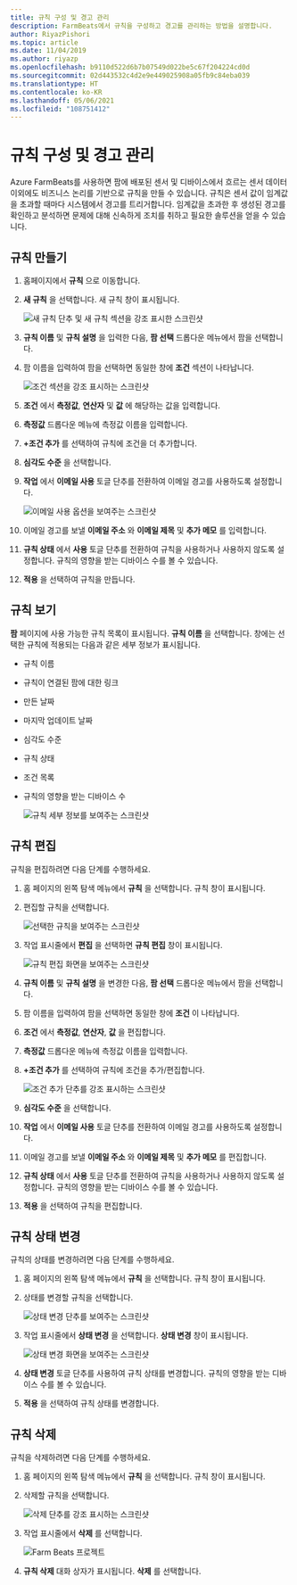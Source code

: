 ```yaml
---
title: 규칙 구성 및 경고 관리
description: FarmBeats에서 규칙을 구성하고 경고를 관리하는 방법을 설명합니다.
author: RiyazPishori
ms.topic: article
ms.date: 11/04/2019
ms.author: riyazp
ms.openlocfilehash: b9110d522d6b7b07549d022be5c67f204224cd0d
ms.sourcegitcommit: 02d443532c4d2e9e449025908a05fb9c84eba039
ms.translationtype: HT
ms.contentlocale: ko-KR
ms.lasthandoff: 05/06/2021
ms.locfileid: "108751412"
---
```

# <a name="configure-rules-and-manage-alerts"></a>규칙 구성 및 경고 관리

Azure FarmBeats를 사용하면 팜에 배포된 센서 및 디바이스에서 흐르는 센서 데이터 이외에도 비즈니스 논리를 기반으로 규칙을 만들 수 있습니다. 규칙은 센서 값이 임계값을 초과할 때마다 시스템에서 경고를 트리거합니다. 임계값을 초과한 후 생성된 경고를 확인하고 분석하면 문제에 대해 신속하게 조치를 취하고 필요한 솔루션을 얻을 수 있습니다.

## <a name="create-rule"></a>규칙 만들기

1. 홈페이지에서 **규칙** 으로 이동합니다.
2. **새 규칙** 을 선택합니다. 새 규칙 창이 표시됩니다.

    ![새 규칙 단추 및 새 규칙 섹션을 강조 표시한 스크린샷](./media/configure-rules-and-alerts-in-azure-farmbeats/new-rule-1.png)

3. **규칙 이름** 및 **규칙 설명** 을 입력한 다음, **팜 선택** 드롭다운 메뉴에서 팜을 선택합니다.
4. 팜 이름을 입력하여 팜을 선택하면 동일한 창에 **조건** 섹션이 나타납니다.  

    ![조건 섹션을 강조 표시하는 스크린샷](./media/configure-rules-and-alerts-in-azure-farmbeats/new-rule-condition-1.png)

5. **조건** 에서 **측정값**, **연산자** 및 **값** 에 해당하는 값을 입력합니다.
6. **측정값** 드롭다운 메뉴에 측정값 이름을 입력합니다.
7. **+조건 추가** 를 선택하여 규칙에 조건을 더 추가합니다.
8. **심각도 수준** 을 선택합니다.
9. **작업** 에서 **이메일 사용** 토글 단추를 전환하여 이메일 경고를 사용하도록 설정합니다.

    ![이메일 사용 옵션을 보여주는 스크린샷](./media/configure-rules-and-alerts-in-azure-farmbeats/new-rule-email-1.png)

10. 이메일 경고를 보낼 **이메일 주소** 와 **이메일 제목** 및 **추가 메모** 를 입력합니다.  
11. **규칙 상태** 에서 **사용** 토글 단추를 전환하여 규칙을 사용하거나 사용하지 않도록 설정합니다.
    규칙의 영향을 받는 디바이스 수를 볼 수 있습니다.
12. **적용** 을 선택하여 규칙을 만듭니다.

## <a name="view-rule"></a>규칙 보기

**팜** 페이지에 사용 가능한 규칙 목록이 표시됩니다. **규칙 이름** 을 선택합니다. 창에는 선택한 규칙에 적용되는 다음과 같은 세부 정보가 표시됩니다.
 - 규칙 이름
 - 규칙이 연결된 팜에 대한 링크
 - 만든 날짜
 - 마지막 업데이트 날짜
 - 심각도 수준
 - 규칙 상태
 - 조건 목록  
 - 규칙의 영향을 받는 디바이스 수

    ![규칙 세부 정보를 보여주는 스크린샷](./media/configure-rules-and-alerts-in-azure-farmbeats/view-rule-1.png)

## <a name="edit-rule"></a>규칙 편집

규칙을 편집하려면 다음 단계를 수행하세요.

1. 홈 페이지의 왼쪽 탐색 메뉴에서 **규칙** 을 선택합니다.
   규칙 창이 표시됩니다.
2. 편집할 규칙을 선택합니다.

    ![선택한 규칙을 보여주는 스크린샷](./media/configure-rules-and-alerts-in-azure-farmbeats/edit-rule-action-bar-1.png)

3. 작업 표시줄에서 **편집** 을 선택하면 **규칙 편집** 창이 표시됩니다.

    ![규칙 편집 화면을 보여주는 스크린샷](./media/configure-rules-and-alerts-in-azure-farmbeats/edit-rule-one-1.png)

4. **규칙 이름** 및 **규칙 설명** 을 변경한 다음, **팜 선택** 드롭다운 메뉴에서 팜을 선택합니다.
5. 팜 이름을 입력하여 팜을 선택하면 동일한 창에 **조건** 이 나타납니다.  
6. **조건** 에서 **측정값**, **연산자**, **값** 을 편집합니다.
7. **측정값** 드롭다운 메뉴에 측정값 이름을 입력합니다.
8. **+조건 추가** 를 선택하여 규칙에 조건을 추가/편집합니다.

    ![조건 추가 단추를 강조 표시하는 스크린샷](./media/configure-rules-and-alerts-in-azure-farmbeats/edit-rule-two-1.png)

9.  **심각도 수준** 을 선택합니다.  
10. **작업** 에서 **이메일 사용** 토글 단추를 전환하여 이메일 경고를 사용하도록 설정합니다.
11. 이메일 경고를 보낼 **이메일 주소** 와 **이메일 제목** 및 **추가 메모** 를 편집합니다.  
12. **규칙 상태** 에서 **사용** 토글 단추를 전환하여 규칙을 사용하거나 사용하지 않도록 설정합니다.
규칙의 영향을 받는 디바이스 수를 볼 수 있습니다.
13. **적용** 을 선택하여 규칙을 편집합니다.

## <a name="change-rule-status"></a>규칙 상태 변경

규칙의 상태를 변경하려면 다음 단계를 수행하세요.

1. 홈 페이지의 왼쪽 탐색 메뉴에서 **규칙** 을 선택합니다. 규칙 창이 표시됩니다.
2. 상태를 변경할 규칙을 선택합니다.

    ![상태 변경 단추를 보여주는 스크린샷](./media/configure-rules-and-alerts-in-azure-farmbeats/change-status-rule-action-bar-1.png)

3. 작업 표시줄에서 **상태 변경** 을 선택합니다. **상태 변경** 창이 표시됩니다.

    ![상태 변경 화면을 보여주는 스크린샷](./media/configure-rules-and-alerts-in-azure-farmbeats/rule-change-status-1.png)

3. **상태 변경** 토글 단추를 사용하여 규칙 상태를 변경합니다.
   규칙의 영향을 받는 디바이스 수를 볼 수 있습니다.
4. **적용** 을 선택하여 규칙 상태를 변경합니다.

## <a name="delete-rule"></a>규칙 삭제

규칙을 삭제하려면 다음 단계를 수행하세요.

1. 홈 페이지의 왼쪽 탐색 메뉴에서 **규칙** 을 선택합니다. 규칙 창이 표시됩니다.
2. 삭제할 규칙을 선택합니다.

    ![삭제 단추를 강조 표시하는 스크린샷](./media/configure-rules-and-alerts-in-azure-farmbeats/delete-rule-action-bar-1.png)

3. 작업 표시줄에서 **삭제** 를 선택합니다.

    ![Farm Beats 프로젝트](./media/configure-rules-and-alerts-in-azure-farmbeats/delete-rule-1.png)

4. **규칙 삭제** 대화 상자가 표시됩니다. **삭제** 를 선택합니다.
